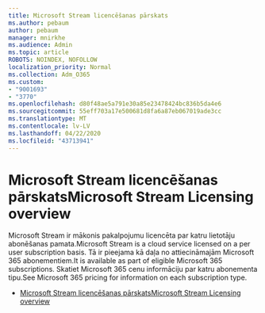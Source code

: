 ```yaml
---
title: Microsoft Stream licencēšanas pārskats
ms.author: pebaum
author: pebaum
manager: mnirkhe
ms.audience: Admin
ms.topic: article
ROBOTS: NOINDEX, NOFOLLOW
localization_priority: Normal
ms.collection: Adm_O365
ms.custom:
- "9001693"
- "3770"
ms.openlocfilehash: d80f48ae5a791e30a85e23478424bc836b5da4e6
ms.sourcegitcommit: 55eff703a17e500681d8fa6a87eb067019ade3cc
ms.translationtype: MT
ms.contentlocale: lv-LV
ms.lasthandoff: 04/22/2020
ms.locfileid: "43713941"
---
```

# <a name="microsoft-stream-licensing-overview"></a><span data-ttu-id="52418-102">Microsoft Stream licencēšanas pārskats</span><span class="sxs-lookup"><span data-stu-id="52418-102">Microsoft Stream Licensing overview</span></span>

<span data-ttu-id="52418-103">Microsoft Stream ir mākonis pakalpojumu licencēta par katru lietotāju abonēšanas pamata.</span><span class="sxs-lookup"><span data-stu-id="52418-103">Microsoft Stream is a cloud service licensed on a per user subscription basis.</span></span> <span data-ttu-id="52418-104">Tā ir pieejama kā daļa no attiecināmajām Microsoft 365 abonementiem.</span><span class="sxs-lookup"><span data-stu-id="52418-104">It is available as part of eligible Microsoft 365 subscriptions.</span></span> <span data-ttu-id="52418-105">Skatiet Microsoft 365 cenu informāciju par katru abonementa tipu.</span><span class="sxs-lookup"><span data-stu-id="52418-105">See Microsoft 365 pricing for information on each subscription type.</span></span>

- [<span data-ttu-id="52418-106">Microsoft Stream licencēšanas pārskats</span><span class="sxs-lookup"><span data-stu-id="52418-106">Microsoft Stream Licensing overview</span></span>](https://docs.microsoft.com/stream/license-overview)